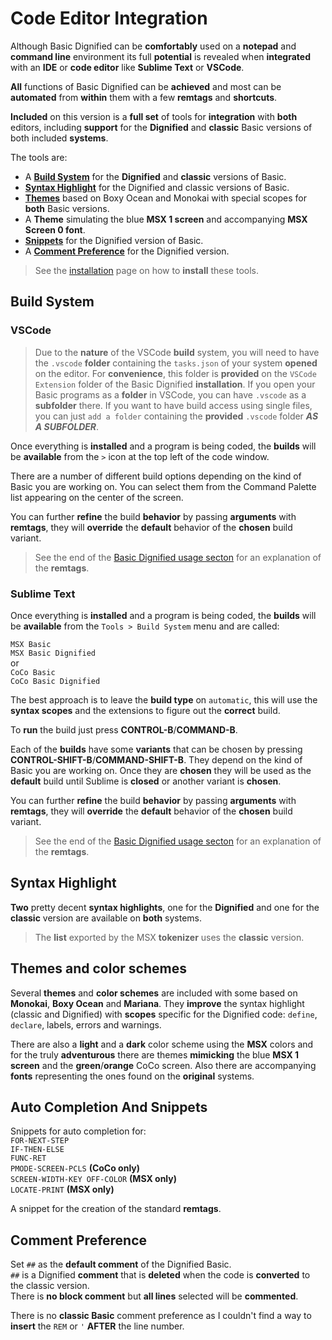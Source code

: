 # Code Editor Integration  
 
Although Basic Dignified can be **comfortably** used on a **notepad** and **command line** environment its full **potential** is revealed when **integrated** with an **IDE** or **code editor** like **Sublime Text** or **VSCode**.   

**All** functions of Basic Dignified can be **achieved** and most can be **automated** from **within** them with a few **remtags** and **shortcuts**.  

**Included** on this version is a **full set** of tools for **integration** with **both** editors, including **support** for the **Dignified** and **classic** Basic versions of both included **systems**.  

The tools are:  
- A **[Build System](#Build-System)** for the **Dignified** and **classic** versions of Basic.  
- **[Syntax Highlight](#Syntax-Highlight)** for the Dignified and classic versions of Basic.  
- **[Themes](#Themes-and-color-schemes)** based on Boxy Ocean and Monokai with special scopes for **both** Basic versions.  
- A **Theme** simulating the blue **MSX 1 screen** and accompanying **MSX Screen 0 font**.  
- **[Snippets](#Auto-Completion-And-Snippets)** for the Dignified version of Basic.  
- A **[Comment Preference](#Comment-Preference)** for the Dignified version. 
  
> See the [installation](https://github.com/farique1/basic-dignified/blob/main/documentation/INSTALLATION.md) page on how to **install** these tools.  
  
## Build System  

### VSCode  
  
> Due to the **nature** of the VSCode **build** system, you will need to have the `.vscode` **folder** containing the `tasks.json` of your system **opened** on the editor. For **convenience**, this folder is **provided** on the `VSCode Extension` folder of the Basic Dignified **installation**. If you open your Basic programs as a **folder** in VSCode, you can have `.vscode` as a **subfolder** there. If you want to have build access using single files, you can just `add a folder` containing the **provided** `.vscode` folder ***AS A SUBFOLDER***.

Once everything is **installed** and a program is being coded, the **builds** will be **available** from the `>` icon at the top left of the code window.  
  
There are a number of different build options depending on the kind of Basic you are working on. You can select them from the Command Palette list appearing on the center of the screen.   
  
You can further **refine** the build **behavior** by passing **arguments** with **remtags**, they will **override** the **default** behavior of the **chosen** build variant.  
  
> See the end of the [Basic Dignified usage secton](https://github.com/farique1/basic-dignified/blob/main/documentation/BASIC_DIGNIFIED.md) for an explanation of the **remtags**.  
  
### Sublime Text  
  
Once everything is **installed** and a program is being coded, the **builds** will be **available** from the `Tools > Build System` menu and are called:  
  
`MSX Basic`  
`MSX Basic Dignified`  
or  
`CoCo Basic`  
`CoCo Basic Dignified`  

The best approach is to leave the **build type** on `automatic`, this will use the **syntax scopes** and the extensions to figure out the **correct** build.    
  
To **run** the build just press **CONTROL-B**/**COMMAND-B**.  
  
Each of the **builds** have some **variants** that can be chosen by pressing **CONTROL-SHIFT-B**/**COMMAND-SHIFT-B**. They depend on the kind of Basic you are working on. Once they are **chosen** they will be used as the **default** build until Sublime is **closed** or another variant is **chosen**.  
  
You can further **refine** the build **behavior** by passing **arguments** with **remtags**, they will **override** the **default** behavior of the **chosen** build variant.  

> See the end of the [Basic Dignified usage secton](https://github.com/farique1/basic-dignified/blob/main/documentation/BASIC_DIGNIFIED.md) for an explanation of the **remtags**.  
  
## Syntax Highlight  
  
**Two** pretty decent **syntax highlights**, one for the **Dignified** and one for the **classic** version are available on **both** systems.   
  
> The **list** exported by the MSX **tokenizer** uses the **classic** version.  

## Themes and color schemes  
  
Several **themes** and **color schemes** are included with some based on **Monokai**, **Boxy Ocean** and **Mariana**. They **improve** the syntax highlight (classic and Dignified) with **scopes** specific for the Dignified code: `define`, `declare`, labels, errors and warnings.  

There are also a **light** and a **dark** color scheme using the **MSX** colors and
for the truly **adventurous** there are themes **mimicking** the blue **MSX 1 screen** and the **green**/**orange** CoCo screen. Also there are accompanying **fonts** representing the ones found on the **original** systems.  
  
## Auto Completion And Snippets  
  
Snippets for auto completion for:  
 `FOR-NEXT-STEP`  
 `IF-THEN-ELSE`  
 `FUNC-RET`  
 `PMODE-SCREEN-PCLS` **(CoCo only)**  
 `SCREEN-WIDTH-KEY OFF-COLOR` **(MSX only)**  
 `LOCATE-PRINT` **(MSX only)**  
  
A snippet for the creation of the standard **remtags**.  
  
## Comment Preference  
  
Set `##` as the **default comment** of the Dignified Basic.  
`##` is a Dignified **comment** that is **deleted** when the code is **converted** to the classic version.  
There is **no block comment** but **all lines** selected will be **commented**.  
  
There is no **classic Basic** comment preference as I couldn't find a way to **insert** the `REM` or `'` **AFTER** the line number.  
  